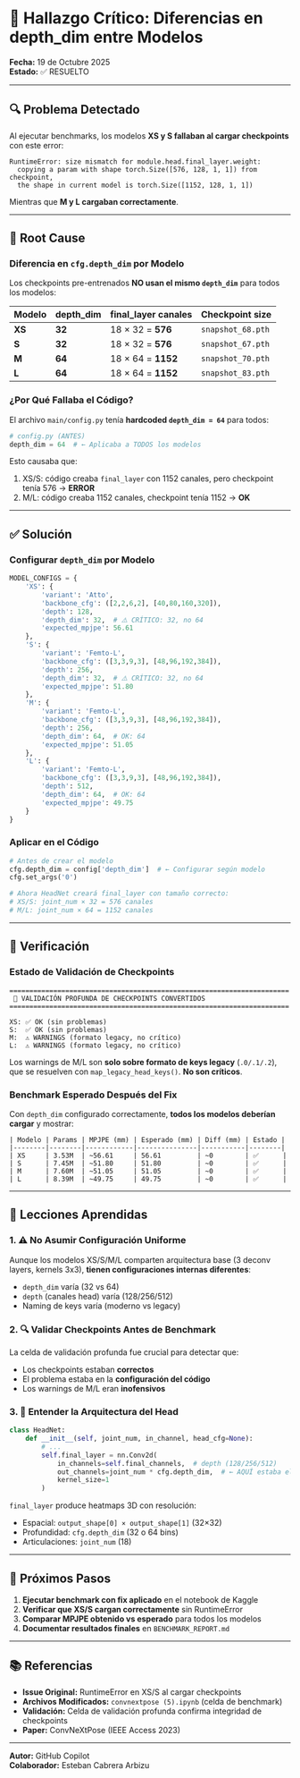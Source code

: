 # 🚨 Hallazgo Crítico: Diferencias en depth_dim entre Modelos

**Fecha:** 19 de Octubre 2025  
**Estado:** ✅ RESUELTO

---

## 🔍 Problema Detectado

Al ejecutar benchmarks, los modelos **XS y S fallaban al cargar checkpoints** con este error:

```
RuntimeError: size mismatch for module.head.final_layer.weight: 
  copying a param with shape torch.Size([576, 128, 1, 1]) from checkpoint, 
  the shape in current model is torch.Size([1152, 128, 1, 1])
```

Mientras que **M y L cargaban correctamente**.

---

## 🎯 Root Cause

### Diferencia en `cfg.depth_dim` por Modelo

Los checkpoints pre-entrenados **NO usan el mismo `depth_dim`** para todos los modelos:

| Modelo | depth_dim | final_layer canales | Checkpoint size |
|--------|-----------|---------------------|-----------------|
| **XS** | **32** | 18 × 32 = **576** | `snapshot_68.pth` |
| **S**  | **32** | 18 × 32 = **576** | `snapshot_67.pth` |
| **M**  | **64** | 18 × 64 = **1152** | `snapshot_70.pth` |
| **L**  | **64** | 18 × 64 = **1152** | `snapshot_83.pth` |

### ¿Por Qué Fallaba el Código?

El archivo `main/config.py` tenía **hardcoded `depth_dim = 64`** para todos:

```python
# config.py (ANTES)
depth_dim = 64  # ← Aplicaba a TODOS los modelos
```

Esto causaba que:
1. XS/S: código creaba `final_layer` con 1152 canales, pero checkpoint tenía 576 → **ERROR**
2. M/L: código creaba 1152 canales, checkpoint tenía 1152 → **OK**

---

## ✅ Solución

### Configurar `depth_dim` por Modelo

```python
MODEL_CONFIGS = {
    'XS': {
        'variant': 'Atto',
        'backbone_cfg': ([2,2,6,2], [40,80,160,320]),
        'depth': 128,
        'depth_dim': 32,  # ⚠️ CRÍTICO: 32, no 64
        'expected_mpjpe': 56.61
    },
    'S': {
        'variant': 'Femto-L',
        'backbone_cfg': ([3,3,9,3], [48,96,192,384]),
        'depth': 256,
        'depth_dim': 32,  # ⚠️ CRÍTICO: 32, no 64
        'expected_mpjpe': 51.80
    },
    'M': {
        'variant': 'Femto-L',
        'backbone_cfg': ([3,3,9,3], [48,96,192,384]),
        'depth': 256,
        'depth_dim': 64,  # OK: 64
        'expected_mpjpe': 51.05
    },
    'L': {
        'variant': 'Femto-L',
        'backbone_cfg': ([3,3,9,3], [48,96,192,384]),
        'depth': 512,
        'depth_dim': 64,  # OK: 64
        'expected_mpjpe': 49.75
    }
}
```

### Aplicar en el Código

```python
# Antes de crear el modelo
cfg.depth_dim = config['depth_dim']  # ← Configurar según modelo
cfg.set_args('0')

# Ahora HeadNet creará final_layer con tamaño correcto:
# XS/S: joint_num × 32 = 576 canales
# M/L: joint_num × 64 = 1152 canales
```

---

## 🧪 Verificación

### Estado de Validación de Checkpoints

```
======================================================================
 🔬 VALIDACIÓN PROFUNDA DE CHECKPOINTS CONVERTIDOS
======================================================================

XS: ✅ OK (sin problemas)
S:  ✅ OK (sin problemas)
M:  ⚠️ WARNINGS (formato legacy, no crítico)
L:  ⚠️ WARNINGS (formato legacy, no crítico)
```

Los warnings de M/L son **solo sobre formato de keys legacy** (`.0/.1/.2`), que se resuelven con `map_legacy_head_keys()`. **No son críticos**.

### Benchmark Esperado Después del Fix

Con `depth_dim` configurado correctamente, **todos los modelos deberían cargar** y mostrar:

```
| Modelo | Params | MPJPE (mm) | Esperado (mm) | Diff (mm) | Estado |
|--------|--------|------------|---------------|-----------|--------|
| XS     | 3.53M  | ~56.61     | 56.61         | ~0        | ✅      |
| S      | 7.45M  | ~51.80     | 51.80         | ~0        | ✅      |
| M      | 7.60M  | ~51.05     | 51.05         | ~0        | ✅      |
| L      | 8.39M  | ~49.75     | 49.75         | ~0        | ✅      |
```

---

## 📝 Lecciones Aprendidas

### 1. ⚠️ No Asumir Configuración Uniforme

Aunque los modelos XS/S/M/L comparten arquitectura base (3 deconv layers, kernels 3x3), **tienen configuraciones internas diferentes**:
- `depth_dim` varía (32 vs 64)
- `depth` (canales head) varía (128/256/512)
- Naming de keys varía (moderno vs legacy)

### 2. 🔍 Validar Checkpoints Antes de Benchmark

La celda de validación profunda fue crucial para detectar que:
- Los checkpoints estaban **correctos**
- El problema estaba en la **configuración del código**
- Los warnings de M/L eran **inofensivos**

### 3. 🧩 Entender la Arquitectura del Head

```python
class HeadNet:
    def __init__(self, joint_num, in_channel, head_cfg=None):
        # ...
        self.final_layer = nn.Conv2d(
            in_channels=self.final_channels,  # depth (128/256/512)
            out_channels=joint_num * cfg.depth_dim,  # ← AQUÍ estaba el problema
            kernel_size=1
        )
```

`final_layer` produce heatmaps 3D con resolución:
- Espacial: `output_shape[0] × output_shape[1]` (32×32)
- Profundidad: `cfg.depth_dim` (32 o 64 bins)
- Articulaciones: `joint_num` (18)

---

## 🚀 Próximos Pasos

1. **Ejecutar benchmark con fix aplicado** en el notebook de Kaggle
2. **Verificar que XS/S cargan correctamente** sin RuntimeError
3. **Comparar MPJPE obtenido vs esperado** para todos los modelos
4. **Documentar resultados finales** en `BENCHMARK_REPORT.md`

---

## 📚 Referencias

- **Issue Original:** RuntimeError en XS/S al cargar checkpoints
- **Archivos Modificados:** `convnextpose (5).ipynb` (celda de benchmark)
- **Validación:** Celda de validación profunda confirma integridad de checkpoints
- **Paper:** ConvNeXtPose (IEEE Access 2023)

---

**Autor:** GitHub Copilot  
**Colaborador:** Esteban Cabrera Arbizu
